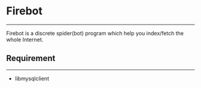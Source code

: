 # Firebot
- - -
Firebot is a discrete spider(bot) program which help you index/fetch the whole Internet.
## Requirement
- - -
* libmysqlclient
